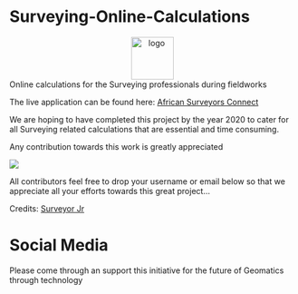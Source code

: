 # Surveying-Online-Calculations
<center><img src="images/logo.png" width="75" height="75" alt="logo"></center>
Online calculations for the Surveying professionals during fieldworks

The live application can be found here:
<a href="https://www.africansurveyors.co.zw/apps">African Surveyors Connect</a>

We are hoping to have completed this project by the year 2020 to cater for all Surveying related calculations that are essential and time consuming.

Any contribution towards this work is greatly appreciated

<a href='https://www.paynow.co.zw/Payment/Link/?q=c2VhcmNoPWFkbWluJTQwYWZyaWNhbnN1cnZleW9ycy5jby56dyZhbW91bnQ9MC4wMCZyZWZlcmVuY2U9U3VydmV5LUNhbGN1bGF0aW9ucy1Eb25hdGlvbiZsPTA%3d' target='_blank'><img src='https://www.paynow.co.zw/Content/Buttons/Medium_buttons/button_donate_medium.png' style='border:0' /></a>

All contributors feel free to drop your username or email below so that we appreciate all your efforts towards this great project...


Credits: <a href="https://github.com/Surveyor-Jr">Surveyor Jr</a>

# Social Media
Please come through an support this initiative for the future of Geomatics through technology
<i class="fa fa-facebook" aria-hidden="true"></i>
